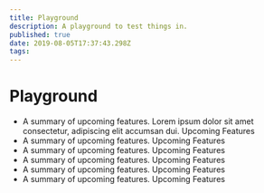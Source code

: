 ```yaml
---
title: Playground
description: A playground to test things in.
published: true
date: 2019-08-05T17:37:43.298Z
tags: 
---
```


# Playground

<div class="sitemap">
  <ul>
    <li>
      <span class="description">A summary of upcoming features. Lorem ipsum dolor sit amet consectetur, adipiscing elit accumsan dui.</span>
      <span class="title">Upcoming Features</span>
    </li>
    <li>
      <span class="description">A summary of upcoming features.</span>
      <span class="title">Upcoming Features</span>
    </li>
    <li>
      <span class="description">A summary of upcoming features.</span>
      <span class="title">Upcoming Features</span>
    </li>
    <li>
      <span class="description">A summary of upcoming features.</span>
      <span class="title">Upcoming Features</span>
    </li>
    <li>
      <span class="description">A summary of upcoming features.</span>
      <span class="title">Upcoming Features</span>
    </li>
    <li>
      <span class="description">A summary of upcoming features.</span>
      <span class="title">Upcoming Features</span>
    </li>
  </ul>
</div>